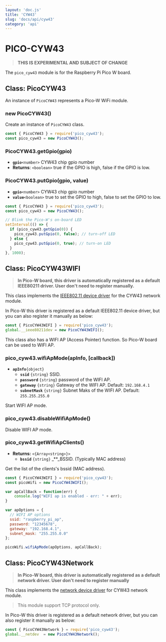 ```yaml
---
layout: 'doc.js'
title: 'CYW43'
slug: 'docs/api/cyw43'
category: 'api'
---
```


# PICO-CYW43

> **THIS IS EXPERIMENTAL AND SUBJECT OF CHANGE**

The `pico_cyw43` module is for the Raspberry Pi Pico W board.

## Class: PicoCYW43

An instance of `PicoCYW43` represents a Pico-W WiFi module.

### new PicoCYW43()

Create an instance of `PicoCYW43` class.

```javascript
const { PicoCYW43 } = require('pico_cyw43');
const pico_cyw43 = new PicoCYW43();
```

### PicoCYW43.getGpio(gpio)
- **`gpio`**`<number>` CYW43 chip gpio number
- **Returns**: `<boolean>` true if the GPIO is high, false if the GPIO is low.

### PicoCYW43.putGpio(gpio, value)
- **`gpio`**`<number>` CYW43 chip gpio number
- **`value`**`<boolean>` true to set the GPIO to high, false to set the GPIO to low.

```javascript
const { PicoCYW43 } = require('pico_cyw43');
const pico_cyw43 = new PicoCYW43();

// Blink the Pico-W's on-board LED
setInterval(() => {
  if (pico_cyw43.getGpio(0)) {
    pico_cyw43.putGpio(0, false); // turn-off LED
  } else {
    pico_cyw43.putGpio(0, true); // turn-on LED
  }
}, 1000);
```

## Class: PicoCYW43WIFI

> **In Pico-W board, this driver is automatically registered as a default IEEE80211 driver. User don't need to register manually.**

This class implements the [IEEE802.11 device driver](/docs/api/device-driver/#ieee-80211-wifi-device-driver) for the CYW43 network module.

In Pico-W this driver is registered as a default IEEE802.11 device driver, but you can also register it manually as below:

```js
const { PicoCYW43WIFI } = require('pico_cyw43');
global.__ieee80211dev = new PicoCYW43WIFI();
```

This class also has a WIFI AP (Access Pointer) function. So Pico-W board can be used to WIFI AP.

### pico_cyw43.wifiApMode(apInfo, \[callback])

- **`apInfo`**`{object}`
  - **`ssid`** `{string}` SSID.
  - **`password`** `{string}` password of the WIFI AP.
  - **`gateway`** `{string}` Gateway of the WIFI AP. Default: `192.168.4.1`
  - **`subnetMask`** `{string}` Subnet Maks of the WIFI AP. Default: `255.255.255.0`

Start WIFI AP mode.

### pico_cyw43.disableWifiApMode()

Disable WIFI AP mode.

### pico_cyw43.getWifiApClients()

- **Returns:** `<{Array<string>}>`
  - **`bssid`** `{string}` \_\*\*\_BSSID. (Typically MAC address)

Get the list of the clients's bssid (MAC address).

```js
const { PicoCYW43WIFI } = require('pico_cyw43');
const picoWifi = new PicoCYW43WIFI();

var apCallBack = function(err) {
    console.log("WIFI ap is enabled - err: " + err);
}

var apOptions = {
  // WIFI AP options
  ssid: "raspberry_pi_ap",
  password: "12345678",
  gateway: "192.168.4.1",
  subnet_mask: "255.255.0.0"
};

picoWifi.wifiApMode(apOptions, apCallBack);
```


## Class: PicoCYW43Network

> **In Pico-W board, this driver is automatically registered as a default network driver. User don't need to register manually**

This class implements the [network device driver](/docs/api/device-driver#network-device-driver) for CYW43 network module.

> This module support TCP protocol only.

In Pico-W this driver is registered as a default network driver, but you can also register it manually as below:

```javascript
const { PicoCYW43Network } = require('pico_cyw43');
global.__netdev  = new PicoCYW43Network();
```

